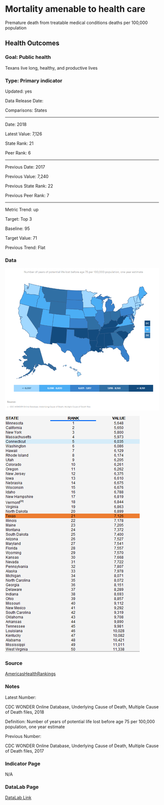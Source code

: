 # Mortality amenable to health care

Premature death from treatable medical conditions deaths per 100,000 population

## Health Outcomes

### Goal: Public health

Texans live long, healthy, and productive lives

### Type: Primary indicator

Updated: yes

Data Release Date: 


Comparisons: States


----

Date: 2018

Latest Value: 7,126

State Rank: 21

Peer Rank: 6

----

Previous Date: 2017

Previous Value: 7,240

Previous State Rank: 22

Previous Peer Rank: 7

----

Metric Trend: up

Target: Top 3

Baseline: 95

Target Value: 71

Previous Trend: Flat



<!--### Value

| Year      |  Value      | Rank        | Previous Year | Previous Value | Previous Rank | Trend | 
| ----------- | ----------- | ----------- | ----------- | ----------- | ----------- | -----------|
|   2020       | 7,126      |  21         |      2019   |   7,240      |      22    |    flat       | 

-->
### Data

![map](./images/map_premature.PNG)

![data](./images/data_premature.PNG)


### Source

[AmericasHealthRankings](https://www.americashealthrankings.org/explore/annual/measure/YPLL/state/TX)


### Notes

Latest Number:

CDC WONDER Online Database, Underlying Cause of Death, Multiple Cause of Death files, 2018

Definition: Number of years of potential life lost before age 75 per 100,000 population, one year estimate


Previous Number:

CDC WONDER Online Database, Underlying Cause of Death, Multiple Cause of Death files, 2017



### Indicator Page

N/A


### DataLab Page


[DataLab Link](https://datalab.texas2036.org/fywtqfb/texas-county-health-ranking?accesskey=ihwiku)
